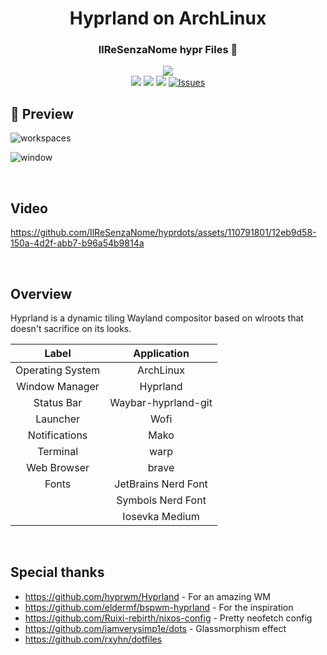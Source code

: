 <h1 align="center">Hyprland on ArchLinux</h1>

<div align="center">
    <h3> IlReSenzaNome hypr Files 📁</h3>
    <img src="https://readme-typing-svg.demolab.com?font=Iosevka+Nerd+Font&weight=900&pause=1000&color=6791C9&background=0C0E0F00&center=true&vCenter=true&width=435&lines=A+place++I+store+my+Aesthetic+Customizations" />
</div>

<div align="center">
<img src="https://img.shields.io/github/last-commit/IlReSenzaNome/hyprdots?style=for-the-badge&logo=github&color=a6da95&logoColor=D9E0EE&labelColor=302D41"/>
<img src="https://img.shields.io/github/repo-size/IlReSenzaNome/hyprdots?style=for-the-badge&logo=dropbox&color=7dc4e4&logoColor=D9E0EE&labelColor=302D41"/>
<img src="https://img.shields.io/github/license/IlReSenzaNome/hyprdots?style=for-the-badge&logo=powerpages&color=cba6f7&logoColor=D9E0EE&labelColor=302D41"/>
<a href="https://github.com/IlReSenzaNome/hyprdots/issues">
<img alt="Issues" src="https://img.shields.io/github/issues/IlReSenzaNome/hyprdots?style=for-the-badge&logo=bilibili&color=5E81AC&logoColor=D9E0EE&labelColor=252733" />
</a>
</div>

## 🌟 Preview
![workspaces](https://github.com/IlReSenzaNome/hyprdots/assets/110791801/94021b92-2758-4646-a0d4-d0b9824ffefd)

![window](https://github.com/IlReSenzaNome/hyprdots/assets/110791801/ef7ce291-6975-4652-bf62-8b3759f033e0)

<br />

## Video

https://github.com/IlReSenzaNome/hyprdots/assets/110791801/12eb9d58-150a-4d2f-abb7-b96a54b9814a

<br />

## Overview

Hyprland is a dynamic tiling Wayland compositor based on wlroots that doesn't sacrifice on its looks.

|      Label       |     Application     |
| :--------------: | :-----------------: |
| Operating System |      ArchLinux      |
|  Window Manager  |      Hyprland       |
|    Status Bar    | Waybar-hyprland-git |
|     Launcher     |        Wofi         |
|  Notifications   |        Mako         |
|     Terminal     |        warp         |
|   Web Browser    |        brave        |
|      Fonts       | JetBrains Nerd Font |
|                  |  Symbols Nerd Font  |
|                  |   Iosevka Medium    |

<br />

## Special thanks

- https://github.com/hyprwm/Hyprland - For an amazing WM
- https://github.com/eldermf/bspwm-hyprland - For the inspiration
- https://github.com/Ruixi-rebirth/nixos-config - Pretty neofetch config
- https://github.com/iamverysimp1e/dots - Glassmorphism effect
- https://github.com/rxyhn/dotfiles
